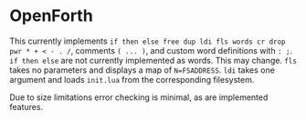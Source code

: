 # OpenForth

This currently implements `if then else free dup ldi fls words cr drop pwr * + < - . /`, comments `( ... )`, and custom word definitions with `: ;`.  `if then else` are not currently implemented as words.  This may change.  `fls` takes no parameters and displays a map of `N=FSADDRESS`.  `ldi` takes one argument and loads `init.lua` from the corresponding filesystem.

Due to size limitations error checking is minimal, as are implemented features.
